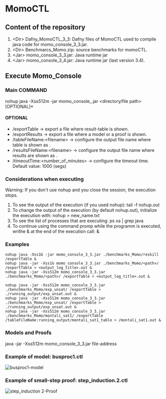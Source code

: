 # MomoCTL 

## Content of the repository

1. \<Dir\> Dafny_MomoCTL_3_3: Dafny files of MomoCTL used to compile java code for momo_console_3_3.jar. 
2. \<Dir\> Benchmarcs_Momo.zip: source benchmarks for momoCTL.
3. \<Jar\> momo_console_3_3.jar: Java runtime jar 
4. \<Jar\> momo_console_3_4.jar: Java runtime jar (last version 3.4).

## Execute Momo_Console

### Main COMMAND

nohup java -Xss512m -jar momo_console_<version>.jar <directory/file path> [OPTIONAL]*

#### OPTIONAL

- /exportTable -> export a file where result-table is shown.
- /exportResults -> export a file where a model or a proof is shown.
- /tableFileName:\<filename\> -> configure the output file name where table is shown as <filename>.
- /resultsFileName:\<filename\> -> configure the output file name where results are shown as <filename>.
- /timeoutTime:\<number_of_minutes\> -> configure the timeout time. Default value: 1000 (segs)


###  Considerations when executing

Warning: If you don't use nohup and you close the session, the execution stops.

1. To see the output of the execution (if you used nohup): 
tail -f nohup.out
2. To change the output of the execution (by default nohup.out), initialize the execution with: 
nohup <command> > new_name.txt
3. To see the list of processes that are executing:
ps xa | grep java
4. To continue using the command promp while the programm is executed, writhe & at the end of the execution call: 
<command> &

### Examples
```
nohup java -Xss1G -jar momo_console_3_3.jar ./benchmarks_Momo/reskill /exportTable &
nohup java -jar -Xss1G momo_console_3_3.jar ./benchmarks_Momo/<path>/ /exportTable > <output_log_title>.out &  
nohup java -jar -Xss512m momo_console_3_3.jar ./benchmarks_Momo/<path>/ /exportTable > <output_log_title>.out &  

nohup java -jar -Xss512m momo_console_3_3.jar ./benchmarks_Momo/exp_unsat/ /exportTable > ./running_output/exp_unsat.out &
nohup java -jar -Xss512m momo_console_3_3.jar ./benchmarks_Momo/exp_unsat/ /exportTable > ./running_output/exp_unsat.out & 
nohup java -jar -Xss512m momo_console_3_3.jar ./benchmarks_Momo/montali_sat1/ /exportTable /tableFileName:running_output/montali_sat1_table > /montali_sat1.out &   

```
 
### Models and Proofs
java -jar -Xss512m momo_console_3_3.jar file-address

### Example of model: busproc1.ctl
![busproc1-model](https://user-images.githubusercontent.com/23459019/161607179-d1466e93-1c96-49cd-b2f4-0331550775a6.JPG)
 
 ### Example of small-step proof: step_induction.2.ctl
 ![step_induction 2-Proof](https://user-images.githubusercontent.com/23459019/161727561-e727a597-aaf1-460d-a032-3bf3e71b4056.JPG)
 


 
